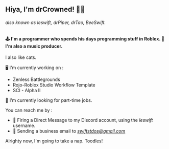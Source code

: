 ## Hiya, I'm drCrowned! 😶‍🌫️
###### also known as leswift, drPiper, drTao, BeeSwift.

#### 🕹️ I'm a programmer who spends his days programming stuff in Roblox. 🎵 I'm also a music producer.
I also like cats.

🖥️ I'm currently working on :
- Zenless Battlegrounds
- Rojo-Roblox Studio Workflow Template
- SCI - Alpha II

💼 I'm currently looking for part-time jobs.

You can reach me by :
- 💬 Firing a Direct Message to my Discord account, using the *leswift* username.
- 📨 Sending a business email to *swiftstdos@gmail.com*

Alrighty now, I'm going to take a nap. Toodles!
